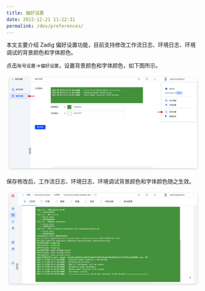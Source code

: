 ```yaml
---
title: 偏好设置
date: 2022-12-21 11:22:31
permalink: /dev/preferences/
---
```


本文主要介绍 Zadig 偏好设置功能，目前支持修改工作流日志、环境日志、环境调试的背景颜色和字体颜色。

点击`账号设置`->`偏好设置`，设置背景颜色和字体颜色，如下图所示。


![偏好设置](./_images/preferences_0.png)


保存修改后，工作流日志、环境日志、环境调试背景颜色和字体颜色随之生效。

![偏好设置](./_images/preferences_1.png)
